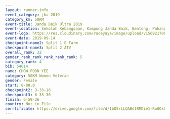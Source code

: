 ```yaml
---
layout: runner-info 
event_category: jbu-2019 
category_km: 50KM 
event-title: Janda Baik Ultra 2019 
event-location: Sekolah Kebangsaan, Kampung Janda Baik, Bentong, Pahang, Malaysia 
event-logo: https://res.cloudinary.com/raceyaya/image/upload/v1569217009/logo/janda-baik_vch1pc.jpg 
event-date: 2019-09-14 
checkpoint-name2: Split 1 E Farm 
checkpoint-name3: Split 2 ATV 
overall_rank: 32
gender_rank_rank_rank_rank_rank: 5
category_rank: 4
bib: 54014
name: CHOW FOON YEE
category: 50KM Women Veteran
gender: Female
start: 0-00.0
checkpoint2: 3-33-10
checkpoint3: 6-33-30
finish: 6-59-26
country: Not in File
cerrtificate: https://drive.google.com/file/d/1bOSrLLQABd1RMDie1-Ro0OkQrINtKqEq/view?usp=sharing
---
```

